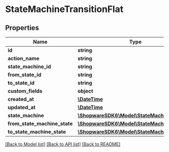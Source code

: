 # StateMachineTransitionFlat

## Properties
Name | Type | Description | Notes
------------ | ------------- | ------------- | -------------
**id** | **string** |  | [optional] 
**action_name** | **string** |  | 
**state_machine_id** | **string** |  | 
**from_state_id** | **string** |  | 
**to_state_id** | **string** |  | 
**custom_fields** | **object** |  | [optional] 
**created_at** | [**\DateTime**](\DateTime.md) |  | 
**updated_at** | [**\DateTime**](\DateTime.md) |  | 
**state_machine** | [**\ShopwareSDK6\Model\StateMachineFlat**](StateMachineFlat.md) |  | [optional] 
**from_state_machine_state** | [**\ShopwareSDK6\Model\StateMachineStateFlat**](StateMachineStateFlat.md) |  | [optional] 
**to_state_machine_state** | [**\ShopwareSDK6\Model\StateMachineStateFlat**](StateMachineStateFlat.md) |  | [optional] 

[[Back to Model list]](../../README.md#documentation-for-models) [[Back to API list]](../../README.md#documentation-for-api-endpoints) [[Back to README]](../../README.md)

